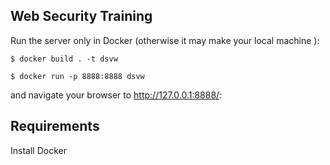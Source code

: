 Web Security Training
----

Run the server only in Docker (otherwise it may make your local machine ):
```
$ docker build . -t dsvw

$ docker run -p 8888:8888 dsvw
```

and navigate your browser to http://127.0.0.1:8888/:

Requirements
----

Install Docker
